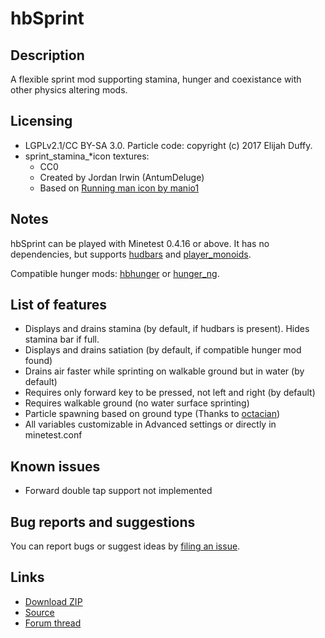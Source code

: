 # hbSprint

## Description
A flexible sprint mod supporting stamina, hunger and coexistance with other physics altering mods.

## Licensing
- LGPLv2.1/CC BY-SA 3.0. Particle code: copyright (c) 2017 Elijah Duffy.
- sprint_stamina_\*icon textures:
  - CC0
  - Created by Jordan Irwin (AntumDeluge)
  - Based on [Running man icon by manio1](https://openclipart.org/detail/254287)

## Notes
hbSprint can be played with Minetest 0.4.16 or above.
It has no dependencies, but supports [hudbars](https://repo.or.cz/minetest_hudbars.git) and [player_monoids](https://github.com/minetest-mods/player_monoids).

Compatible hunger mods: [hbhunger](https://repo.or.cz/minetest_hbhunger.git) or [hunger_ng](https://gitlab.com/4w/hunger_ng).

## List of features

- Displays and drains stamina (by default, if hudbars is present). Hides stamina bar if full.
- Displays and drains satiation (by default, if compatible hunger mod found)
- Drains air faster while sprinting on walkable ground but in water (by default)
- Requires only forward key to be pressed, not left and right (by default)
- Requires walkable ground (no water surface sprinting)
- Particle spawning based on ground type (Thanks to [octacian](https://github.com/octacian/sprint/))
- All variables customizable in Advanced settings or directly in minetest.conf


## Known issues
- Forward double tap support not implemented

## Bug reports and suggestions
You can report bugs or suggest ideas by [filing an issue](http://github.com/tacotexmex/hbsprint/issues/new).

## Links
* [Download ZIP](https://github.com/minetest-mods/hbsprint/archive/master.zip)
* [Source](https://github.com/minetest-mods/hbsprint)
* [Forum thread](https://forum.minetest.net/viewtopic.php?f=9&t=18069&p=282981)
